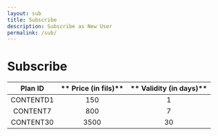 ```yaml
---
layout: sub
title: Subscribe
description: Subscribe as New User
permalink: /sub/
---
```


# Subscribe 
**Plan ID**|** Price (in fils)**|** Validity (in days)**
:-----:|:-----:|:-----:
CONTENTD1| 150| 1
CONTENT7| 800| 7
CONTENT30| 3500| 30